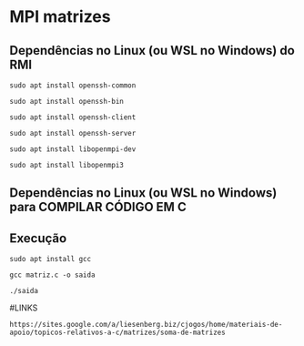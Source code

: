 # MPI matrizes
## Dependências no Linux (ou WSL no Windows) do RMI
```
sudo apt install openssh-common
```

```
sudo apt install openssh-bin
```

```
sudo apt install openssh-client
```
```
sudo apt install openssh-server
```

```
sudo apt install libopenmpi-dev
```

```
sudo apt install libopenmpi3
```
## Dependências no Linux (ou WSL no Windows) para COMPILAR CÓDIGO EM C 

## Execução
```
sudo apt install gcc
```

```
gcc matriz.c -o saida
```
```
./saida
```

#LINKS
```
https://sites.google.com/a/liesenberg.biz/cjogos/home/materiais-de-apoio/topicos-relativos-a-c/matrizes/soma-de-matrizes
```

